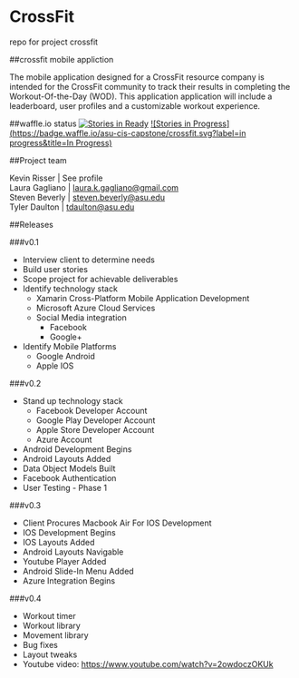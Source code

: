 # CrossFit
repo for project crossfit

##crossfit mobile appliction

The mobile application designed for a CrossFit resource company is intended for the CrossFit community to track their results in completing the Workout-Of-the-Day (WOD). This application application will include a leaderboard, user profiles and a customizable workout experience.  

##waffle.io status
[![Stories in Ready](https://badge.waffle.io/asu-cis-capstone/crossfit.svg?label=ready&title=Ready)](http://waffle.io/asu-cis-capstone/crossfit) 
[![Stories in Progress](https://badge.waffle.io/asu-cis-capstone/crossfit.svg?label=in progress&title=In Progress)](http://waffle.io/asu-cis-capstone/crossfit) 

##Project team

Kevin Risser |  See profile  
Laura Gagliano | laura.k.gagliano@gmail.com  
Steven Beverly | steven.beverly@asu.edu  
Tyler Daulton | tdaulton@asu.edu  

##Releases

###v0.1
* Interview client to determine needs
* Build user stories
* Scope project for achievable deliverables
* Identify technology stack
  * Xamarin Cross-Platform Mobile Application Development
  * Microsoft Azure Cloud Services
  * Social Media integration
    * Facebook
    * Google+
* Identify Mobile Platforms
  * Google Android
  * Apple IOS

###v0.2
* Stand up technology stack
  * Facebook Developer Account
  * Google Play Developer Account
  * Apple Store Developer Account
  * Azure Account
* Android Development Begins
* Android Layouts Added
* Data Object Models Built
* Facebook Authentication
* User Testing - Phase 1

###v0.3
* Client Procures Macbook Air For IOS Development
* IOS Development Begins
* IOS Layouts Added
* Android Layouts Navigable
* Youtube Player Added
* Android Slide-In Menu Added
* Azure Integration Begins

###v0.4
* Workout timer
* Workout library
* Movement library
* Bug fixes
* Layout tweaks
* Youtube video: https://www.youtube.com/watch?v=2owdoczOKUk
